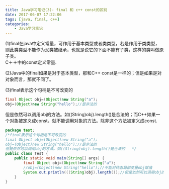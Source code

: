 ```yaml
---
title: Java学习笔记(3)- final 和 c++ const的区别
date: 2017-06-07 17:22:06
tags: [java, final, c++]
categories:
    - Java学习笔记
---
```


(1)final在java中定义常量，可作用于基本类型或者类类型，若是作用于类类型，则此类类型不能作为父类被继承，也就是说它的下面不能有子类，这样的类叫做原子类。  
C＋＋中的const定义常量.

(2)Java中的final如果是对于基本类型，那和C++ const是一样的；但是如果是对对象而言，那就不同了。  
   
(3)final表示这个句柄是不可改变的  
```java
final Object obj=(Object)new String("a");  
obj=(Object)new String("hello");//是非法的  
```
<!--more-->
但是依然可以调用obj的方法。如((String)obj).length()是合法的；而C++如果一个对象被定义成const，就不能调用对象的方法。除非这个方法被定义成const.

```java
package test;
/*final表示这个句柄是不可改变的 
final Object obj=(Object)new String("a"); 
obj=(Object)new String("hello");//是非法的 
但是依然可以调用obj的方法。如((String)obj).length()是合法的   */
public class Test {
    public static void main(String[] args) {
        final Object obj=(Object)new String("a");
        //obj=(Object)new String("hello");//不能对终态局部变量obj赋值
        System.out.println(((String)obj).length());//但是依然可以调用obj的方法
    }
}
```
